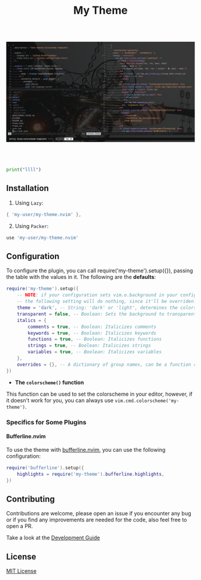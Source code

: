 <div align="center">

# My Theme

<br/>
<br/>

![preview](./assets/sample-preview.png)

<br/>
<br/>

</div>

```py
print("llll")
```

## Installation

1. Using `Lazy`:

```lua
{ 'my-user/my-theme.nvim' },
```

2. Using `Packer`:

```lua
use 'my-user/my-theme.nvim'
```

## Configuration

To configure the plugin, you can call require('my-theme').setup({}), passing the table with the values in it. The following are the **defaults**:

```lua
require('my-theme').setup({
    -- NOTE: if your configuration sets vim.o.background in your configuration for Neovim,
    -- the following setting will do nothing, since it'll be overriden.
    theme = 'dark', -- String: 'dark' or 'light', determines the colorscheme used
    transparent = false, -- Boolean: Sets the background to transparent
    italics = {
        comments = true, -- Boolean: Italicizes comments
        keywords = true, -- Boolean: Italicizes keywords
        functions = true, -- Boolean: Italicizes functions
        strings = true, -- Boolean: Italicizes strings
        variables = true, -- Boolean: Italicizes variables
    },
    overrides = {}, -- A dictionary of group names, can be a function returning a dictionary or a table.
})
```

- **The `colorscheme()` function**

This function can be used to set the colorscheme in your editor, however, if it doesn't work for you, you can always use `vim.cmd.colorscheme('my-theme')`.

### Specifics for Some Plugins

#### Bufferline.nvim

To use the theme with [bufferline.nvim](https://github.com/akinsho/bufferline.nvim), you can use the following configuration:

```lua
require('bufferline').setup({
    highlights = require('my-theme').bufferline.highlights,
})
```

## Contributing

Contributions are welcome, please open an issue if you encounter any bug or if you find any improvements are needed for the code, also feel free to open a PR.

Take a look at the [Development Guide](./DEVELOPMENT_GUIDE.md)

## License

[MIT License](LICENSE)
